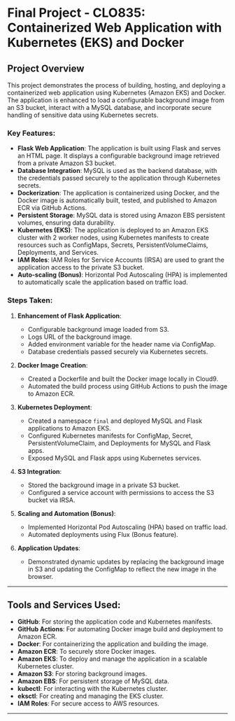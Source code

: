 # Final Project - CLO835: Containerized Web Application with Kubernetes (EKS) and Docker

## Project Overview

This project demonstrates the process of building, hosting, and deploying a containerized web application using Kubernetes (Amazon EKS) and Docker. The application is enhanced to load a configurable background image from an S3 bucket, interact with a MySQL database, and incorporate secure handling of sensitive data using Kubernetes secrets.

### Key Features:
- **Flask Web Application**: The application is built using Flask and serves an HTML page. It displays a configurable background image retrieved from a private Amazon S3 bucket.
- **Database Integration**: MySQL is used as the backend database, with the credentials passed securely to the application through Kubernetes secrets.
- **Dockerization**: The application is containerized using Docker, and the Docker image is automatically built, tested, and published to Amazon ECR via GitHub Actions.
- **Persistent Storage**: MySQL data is stored using Amazon EBS persistent volumes, ensuring data durability.
- **Kubernetes (EKS)**: The application is deployed to an Amazon EKS cluster with 2 worker nodes, using Kubernetes manifests to create resources such as ConfigMaps, Secrets, PersistentVolumeClaims, Deployments, and Services.
- **IAM Roles**: IAM Roles for Service Accounts (IRSA) are used to grant the application access to the private S3 bucket.
- **Auto-scaling (Bonus)**: Horizontal Pod Autoscaling (HPA) is implemented to automatically scale the application based on traffic load.

### Steps Taken:
1. **Enhancement of Flask Application**:
   - Configurable background image loaded from S3.
   - Logs URL of the background image.
   - Added environment variable for the header name via ConfigMap.
   - Database credentials passed securely via Kubernetes secrets.

2. **Docker Image Creation**:
   - Created a Dockerfile and built the Docker image locally in Cloud9.
   - Automated the build process using GitHub Actions to push the image to Amazon ECR.

3. **Kubernetes Deployment**:
   - Created a namespace `final` and deployed MySQL and Flask applications to Amazon EKS.
   - Configured Kubernetes manifests for ConfigMap, Secret, PersistentVolumeClaim, and Deployments for MySQL and Flask apps.
   - Exposed MySQL and Flask apps using Kubernetes services.

4. **S3 Integration**:
   - Stored the background image in a private S3 bucket.
   - Configured a service account with permissions to access the S3 bucket via IRSA.

5. **Scaling and Automation (Bonus)**:
   - Implemented Horizontal Pod Autoscaling (HPA) based on traffic load.
   - Automated deployments using Flux (Bonus feature).

6. **Application Updates**:
   - Demonstrated dynamic updates by replacing the background image in S3 and updating the ConfigMap to reflect the new image in the browser.

---

## Tools and Services Used:
- **GitHub**: For storing the application code and Kubernetes manifests.
- **GitHub Actions**: For automating Docker image build and deployment to Amazon ECR.
- **Docker**: For containerizing the application and building the image.
- **Amazon ECR**: To securely store Docker images.
- **Amazon EKS**: To deploy and manage the application in a scalable Kubernetes cluster.
- **Amazon S3**: For storing background images.
- **Amazon EBS**: For persistent storage of MySQL data.
- **kubectl**: For interacting with the Kubernetes cluster.
- **eksctl**: For creating and managing the EKS cluster.
- **IAM Roles**: For secure access to AWS resources.

---
